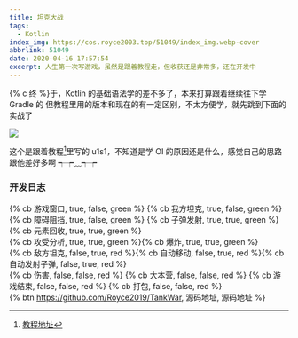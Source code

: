 ```yaml
---
title: 坦克大战
tags:
  - Kotlin
index_img: https://cos.royce2003.top/51049/index_img.webp-cover
abbrlink: 51049
date: 2020-04-16 17:57:54
excerpt: 人生第一次写游戏，虽然是跟着教程走，但收获还是非常多，还在开发中
---
```


{% c 终 %}于，Kotlin 的基础语法学的差不多了，本来打算跟着继续往下学 Gradle 的
但教程里用的版本和现在的有一定区别，不太方便学，就先跳到下面的实战了

![](https://cos.royce2003.top/51049/01.webp-default)

这个是跟着教程[^1]里写的
u1s1，不知道是学 OI 的原因还是什么，感觉自己的思路跟他差好多啊 ┭┮﹏┭┮

### 开发日志

{% cb 游戏窗口, true, false, green %}
{% cb 我方坦克, true, false, green %}
{% cb 障碍阻挡, true, false, green %}
{% cb 子弹发射, true, true, green %}{% cb 元素回收, true, true, green %}<br>
{% cb 攻受分析, true, true, green %}{% cb 爆炸, true, true, green %}<br>
{% cb 敌方坦克, false, true, red %}{% cb 自动移动, false, true, red %}{% cb 自动发射子弹, false, true, red %}<br>
{% cb 伤害, false, false, red %}
{% cb 大本营, false, false, red %}
{% cb 游戏结束, false, false, red %}
{% cb 打包, false, false, red %}
<br>
{% btn https://github.com/Royce2019/TankWar, 源码地址, 源码地址 %}

[^1]: [教程地址](https://www.bilibili.com/video/BV1WW411z7PA)